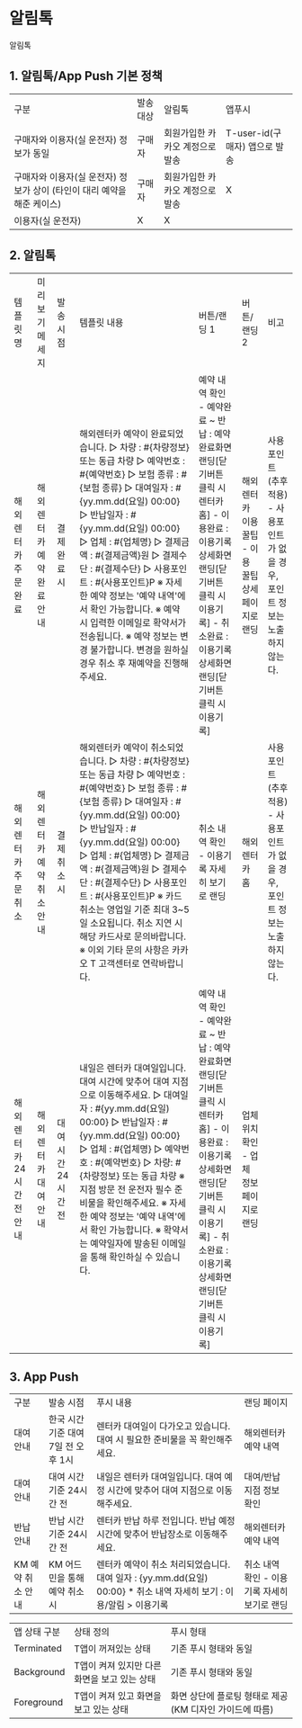 # 알림톡

알림톡

**1. 알림톡/App Push 기본 정책**
-------------------------

|  |  |  |  |
| --- | --- | --- | --- |
| 구분 | 발송대상 | 알림톡 | 앱푸시 |
| 구매자와 이용자(실 운전자) 정보가 동일 | 구매자 | 회원가입한 카카오 계정으로 발송 | T-user-id(구매자) 앱으로 발송 |
| 구매자와 이용자(실 운전자) 정보가 상이 (타인이 대리 예약을 해준 케이스) | 구매자 | 회원가입한 카카오 계정으로 발송 | X |
| 이용자(실 운전자) | X | X |

**2. 알림톡**
----------

|  |  |  |  |  |  |  |
| --- | --- | --- | --- | --- | --- | --- |
| 템플릿명 | 미리보기 메세지 | 발송 시점 | 템플릿 내용 | 버튼/랜딩 1 | 버튼/랜딩2 | 비고 |
| 해외렌터카 주문완료 | 해외렌터카 예약 완료 안내 | 결제 완료시 | 해외렌터카 예약이 완료되었습니다.  ▷ 차량 : #{차량정보} 또는 동급 차량 ▷ 예약번호 : #{예약번호} ▷ 보험 종류 : #{보험 종류} ▷ 대여일자 : #{yy.mm.dd(요일) 00:00} ▷ 반납일자 : #{yy.mm.dd(요일) 00:00} ▷ 업체 : #{업체명} ▷ 결제금액 : #{결제금액}원 ▷ 결제수단 : #{결제수단} ▷ 사용포인트 : #{사용포인트}P   ※ 자세한 예약 정보는 '예약 내역'에서 확인 가능합니다. ※ 예약 시 입력한 이메일로 확약서가 전송됩니다. ※ 예약 정보는 변경 불가합니다. 변경을 원하실 경우 취소 후 재예약을 진행해주세요. | 예약 내역 확인  - 예약완료 ~ 반납 : 예약완료화면 랜딩[닫기버튼 클릭 시 렌터카홈] - 이용완료 : 이용기록상세화면 랜딩[닫기버튼 클릭 시 이용기록]  - 취소완료 : 이용기록상세화면 랜딩[닫기버튼 클릭 시 이용기록] | 해외 렌터카 이용 꿀팁  - 이용 꿀팁 상세 페이지로 랜딩 | 사용포인트 (추후 적용)  - 사용포인트가 없을 경우, 포인트 정보는 노출하지 않는다. |
| 해외렌터카 주문취소 | 해외렌터카 예약 취소 안내 | 결제 취소 시 | 해외렌터카 예약이 취소되었습니다.  ▷ 차량 : #{차량정보} 또는 동급 차량 ▷ 예약번호 : #{예약번호} ▷ 보험 종류 : #{보험 종류} ▷ 대여일자 : #{yy.mm.dd(요일) 00:00} ▷ 반납일자 : #{yy.mm.dd(요일) 00:00} ▷ 업체 : #{업체명} ▷ 결제금액 : #{결제금액}원 ▷ 결제수단 : #{결제수단} ▷ 사용포인트 : #{사용포인트}P  ※ 카드 취소는 영업일 기준 최대 3~5일 소요됩니다. 취소 지연 시 해당 카드사로 문의바랍니다. ※ 이외 기타 문의 사항은 카카오 T 고객센터로 연락바랍니다. | 취소 내역 확인  - 이용기록 자세히 보기로 랜딩 | 해외렌터카 홈 | 사용포인트 (추후 적용)  - 사용포인트가 없을 경우, 포인트 정보는 노출하지 않는다. |
| 해외렌터카 24시간 전 안내 | 해외렌터카 대여 안내 | 대여 시간 24시간 전 | 내일은 렌터카 대여일입니다. 대여 시간에 맞추어 대여 지점으로 이동해주세요.   ▷ 대여일자 : #{yy.mm.dd(요일) 00:00} ▷ 반납일자 : #{yy.mm.dd(요일) 00:00} ▷ 업체 : #{업체명} ▷ 예약번호 : #{예약번호} ▷ 차량: #{차량정보} 또는 동급 차량  ※ 지점 방문 전 운전자 필수 준비물을 확인해주세요. ※ 자세한 예약 정보는 '예약 내역'에서 확인 가능합니다. ※ 확약서는 예약일자에 발송된 이메일을 통해 확인하실 수 있습니다. | 예약 내역 확인  - 예약완료 ~ 반납 : 예약완료화면 랜딩[닫기버튼 클릭 시 렌터카홈] - 이용완료 : 이용기록상세화면 랜딩[닫기버튼 클릭 시 이용기록]  - 취소완료 : 이용기록상세화면 랜딩[닫기버튼 클릭 시 이용기록] | 업체 위치 확인  - 업체 정보 페이지로 랜딩 |  |

**3. App Push**
---------------

|  |  |  |  |
| --- | --- | --- | --- |
| 구분 | 발송 시점 | 푸시 내용 | 랜딩 페이지 |
| 대여 안내 | 한국 시간 기준 대여 7일 전 오후 1시 | 렌터카 대여일이 다가오고 있습니다. 대여 시 필요한 준비물을 꼭 확인해주세요. | 해외렌터카 예약 내역 |
| 대여 안내 | 대여 시간 기준 24시간 전 | 내일은 렌터카 대여일입니다. 대여 예정 시간에 맞추어 대여 지점으로 이동해주세요. | 대여/반납 지점 정보 확인 |
| 반납 안내 | 반납 시간 기준 24시간 전 | 렌터카 반납 하루 전입니다. 반납 예정 시간에 맞추어 반납장소로 이동해주세요. | 해외렌터카 예약 내역 |
| KM 예약 취소 안내 | KM 어드민을 통해 예약 취소 시 | 렌터카 예약이 취소 처리되었습니다. 대여 일자 : {yy.mm.dd(요일) 00:00}  \* 취소 내역 자세히 보기 : 이용/알림 > 이용기록 | 취소 내역 확인  - 이용기록 자세히 보기로 랜딩 |

|  |  |  |
| --- | --- | --- |
| 앱 상태 구분 | 상태 정의 | 푸시 형태 |
| Terminated | T앱이 꺼져있는 상태 | 기존 푸시 형태와 동일 |
| Background | T앱이 켜져 있지만 다른 화면을 보고 있는 상태 | 기존 푸시 형태와 동일 |
| Foreground | T앱이 켜져 있고 화면을 보고 있는 상태 | 화면 상단에 플로팅 형태로 제공 (KM 디자인 가이드에 따름) |